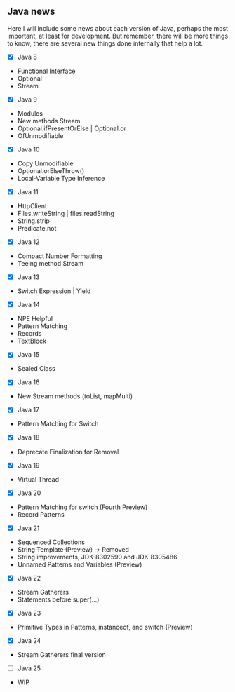 ## Java news

Here I will include some news about each version of Java, perhaps the most important, at least for development. But remember, there will be more things to know, there are several new things done internally that help a lot.

- [x] Java 8
- Functional Interface
- Optional
- Stream
- [x] Java 9
- Modules
- New methods Stream
- Optional.ifPresentOrElse | Optional.or
- OfUnmodifiable
- [x] Java 10
- Copy Unmodifiable
- Optional.orElseThrow()
- Local-Variable Type Inference
- [x] Java 11
- HttpClient
- Files.writeString | files.readString
- String.strip
- Predicate.not
- [x] Java 12
- Compact Number Formatting
- Teeing method Stream
- [x] Java 13
- Switch Expression | Yield
- [x] Java 14
- NPE Helpful
- Pattern Matching
- Records
- TextBlock
- [x] Java 15
- Sealed Class 
- [x] Java 16
- New Stream methods (toList, mapMulti)
- [x] Java 17
- Pattern Matching for Switch
- [x] Java 18
- Deprecate Finalization for Removal
- [x] Java 19
- Virtual Thread
- [x] Java 20
- Pattern Matching for switch (Fourth Preview)
- Record Patterns
- [x] Java 21
- Sequenced Collections
- ~~String Template (Preview)~~ -> Removed
- String improvements, JDK-8302590 and JDK-8305486
- Unnamed Patterns and Variables (Preview)
- [x] Java 22
- Stream Gatherers
- Statements before super(...)
- [x] Java 23
- Primitive Types in Patterns, instanceof, and switch (Preview)
- [x] Java 24
- Stream Gatherers final version
- [ ] Java 25
- WIP
